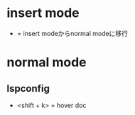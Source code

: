 # insert mode
- <jj> = insert modeからnormal modeに移行

# normal mode

## lspconfig
- <shift + k> = hover doc
